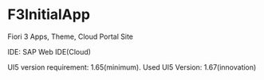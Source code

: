 # F3InitialApp
Fiori 3 Apps, Theme, Cloud Portal Site


IDE: SAP Web IDE(Cloud)

UI5 version requirement: 1.65(minimum).
Used UI5 Version: 1.67(innovation)
